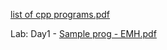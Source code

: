 [list of cpp programs.pdf](https://github.com/axaish/Cpp/files/14219566/list.of.cpp.programs.pdf)

Lab:
Day1 - [Sample prog - EMH.pdf](https://github.com/axaish/Cpp/files/14740631/Sample.prog.-.EMH.pdf)
